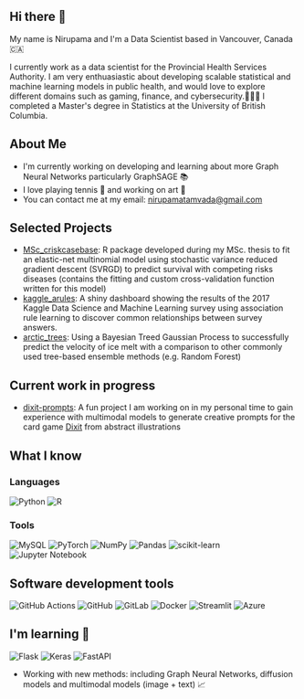## Hi there 👋

My name is Nirupama and I'm a Data Scientist based in Vancouver, Canada 🇨🇦

I currently work as a data scientist for the Provincial Health Services Authority. I am very enthuasiastic about developing scalable statistical and machine learning models in public health, and would love to explore different domains such as gaming, finance, and cybersecurity.👩🏻‍💻 I completed a Master's degree in Statistics at the University of British Columbia.

## About Me

- I'm currently working on developing and learning about more Graph Neural Networks particularly GraphSAGE 📚
- I love playing tennis 🎾 and working on art 🎨
- You can contact me at my email: [nirupamatamvada@gmail.com](mailto:nirupamatamvada@gmail.com?)

## Selected Projects 
- [MSc_criskcasebase](https://github.com/ntmv/MSc_criskcasebase): R package developed during my MSc. thesis to fit an elastic-net multinomial model using stochastic variance reduced gradient descent (SVRGD) to predict survival with competing risks diseases (contains the fitting and custom cross-validation function written for this model)
- [kaggle_arules](https://github.com/ntmv/kaggle-arules): A shiny dashboard showing the results of the 2017 Kaggle Data Science and Machine Learning survey using association rule learning to discover common relationships between survey answers.
- [arctic_trees]([https://github.com/ntmv/arctic_trees): Using a Bayesian Treed Gaussian Process to successfully predict the velocity of ice melt with a comparison to other commonly used tree-based ensemble methods (e.g. Random Forest) 

## Current work in progress
- [dixit-prompts](https://github.com/ntmv/dixit-prompts): A fun project I am working on in my personal time to gain experience with multimodal models to generate creative prompts for the card game [Dixit](https://en.wikipedia.org/wiki/Dixit_(board_game)) from abstract illustrations

## What I know 

### Languages 

![Python](https://img.shields.io/badge/python-3670A0?style=for-the-badge&logo=python&logoColor=ffdd54) ![R](https://img.shields.io/badge/r-%23276DC3.svg?style=for-the-badge&logo=r&logoColor=white)

### Tools

![MySQL](https://img.shields.io/badge/mysql-4479A1.svg?style=for-the-badge&logo=mysql&logoColor=white)
![PyTorch](https://img.shields.io/badge/PyTorch-%23EE4C2C.svg?style=for-the-badge&logo=PyTorch&logoColor=white)
![NumPy](https://img.shields.io/badge/numpy-%23013243.svg?style=for-the-badge&logo=numpy&logoColor=white) ![Pandas](https://img.shields.io/badge/pandas-%23150458.svg?style=for-the-badge&logo=pandas&logoColor=white) ![scikit-learn](https://img.shields.io/badge/scikit--learn-%23F7931E.svg?style=for-the-badge&logo=scikit-learn&logoColor=white) ![Jupyter Notebook](https://img.shields.io/badge/jupyter-%23FA0F00.svg?style=for-the-badge&logo=jupyter&logoColor=white)

## Software development tools 

![GitHub Actions](https://img.shields.io/badge/github%20actions-%232671E5.svg?style=for-the-badge&logo=githubactions&logoColor=white) ![GitHub](https://img.shields.io/badge/github-%23121011.svg?style=for-the-badge&logo=github&logoColor=white) ![GitLab](https://img.shields.io/badge/gitlab-%23181717.svg?style=for-the-badge&logo=gitlab&logoColor=white) ![Docker](https://img.shields.io/badge/docker-%230db7ed.svg?style=for-the-badge&logo=docker&logoColor=white) ![Streamlit](https://img.shields.io/badge/Streamlit-%23FE4B4B.svg?style=for-the-badge&logo=streamlit&logoColor=white) ![Azure](https://img.shields.io/badge/azure-%230072C6.svg?style=for-the-badge&logo=microsoftazure&logoColor=white)

## I'm learning 🧠

![Flask](https://img.shields.io/badge/flask-%23000.svg?style=for-the-badge&logo=flask&logoColor=white) ![Keras](https://img.shields.io/badge/Keras-%23D00000.svg?style=for-the-badge&logo=Keras&logoColor=white) ![FastAPI](https://img.shields.io/badge/FastAPI-005571?style=for-the-badge&logo=fastapi)

- Working with new methods: including Graph Neural Networks, diffusion models and multimodal models (image + text) 📈
<!--
**ntmv/ntmv** is a ✨ _special_ ✨ repository because its `README.md` (this file) appears on your GitHub profile.

Here are some ideas to get you started:

- 🔭 I’m currently working on ...
- 🌱 I’m currently learning ...
- 👯 I’m looking to collaborate on ...
- 🤔 I’m looking for help with ...
- 💬 Ask me about ...
- 📫 How to reach me: ...
- 😄 Pronouns: ...
- ⚡ Fun fact: ...
-->
